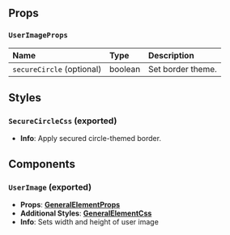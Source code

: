 ## Props

### `UserImageProps`

| Name | Type | Description                                                          |
| :--- | :--- | :------------------------------------------------------------------- |
| `secureCircle` (optional) | boolean | Set border theme.

## Styles

### `SecureCircleCss` (exported)
- **Info**: Apply secured circle-themed border.

## Components

### `UserImage` (exported)
- **Props**: [**GeneralElementProps**](/docs/dev-docs/frontend/components/general-interfaces#generalelementprops-exported)
- **Additional Styles**: [**GeneralElementCss**](/docs/dev-docs/frontend/components/general-interfaces#generalelementcss-exported)
- **Info**: Sets width and height of user image